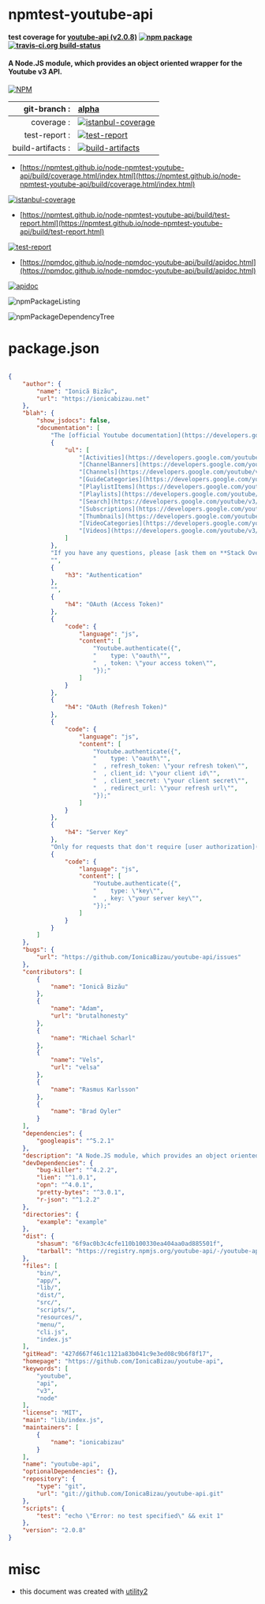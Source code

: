 # npmtest-youtube-api

#### test coverage for  [youtube-api (v2.0.8)](https://github.com/IonicaBizau/youtube-api)  [![npm package](https://img.shields.io/npm/v/npmtest-youtube-api.svg?style=flat-square)](https://www.npmjs.org/package/npmtest-youtube-api) [![travis-ci.org build-status](https://api.travis-ci.org/npmtest/node-npmtest-youtube-api.svg)](https://travis-ci.org/npmtest/node-npmtest-youtube-api)

#### A Node.JS module, which provides an object oriented wrapper for the Youtube v3 API.

[![NPM](https://nodei.co/npm/youtube-api.png?downloads=true&downloadRank=true&stars=true)](https://www.npmjs.com/package/youtube-api)

| git-branch : | [alpha](https://github.com/npmtest/node-npmtest-youtube-api/tree/alpha)|
|--:|:--|
| coverage : | [![istanbul-coverage](https://npmtest.github.io/node-npmtest-youtube-api/build/coverage.badge.svg)](https://npmtest.github.io/node-npmtest-youtube-api/build/coverage.html/index.html)|
| test-report : | [![test-report](https://npmtest.github.io/node-npmtest-youtube-api/build/test-report.badge.svg)](https://npmtest.github.io/node-npmtest-youtube-api/build/test-report.html)|
| build-artifacts : | [![build-artifacts](https://npmtest.github.io/node-npmtest-youtube-api/glyphicons_144_folder_open.png)](https://github.com/npmtest/node-npmtest-youtube-api/tree/gh-pages/build)|

- [https://npmtest.github.io/node-npmtest-youtube-api/build/coverage.html/index.html](https://npmtest.github.io/node-npmtest-youtube-api/build/coverage.html/index.html)

[![istanbul-coverage](https://npmtest.github.io/node-npmtest-youtube-api/build/screenCapture.buildCi.browser.%252Ftmp%252Fbuild%252Fcoverage.lib.html.png)](https://npmtest.github.io/node-npmtest-youtube-api/build/coverage.html/index.html)

- [https://npmtest.github.io/node-npmtest-youtube-api/build/test-report.html](https://npmtest.github.io/node-npmtest-youtube-api/build/test-report.html)

[![test-report](https://npmtest.github.io/node-npmtest-youtube-api/build/screenCapture.buildCi.browser.%252Ftmp%252Fbuild%252Ftest-report.html.png)](https://npmtest.github.io/node-npmtest-youtube-api/build/test-report.html)

- [https://npmdoc.github.io/node-npmdoc-youtube-api/build/apidoc.html](https://npmdoc.github.io/node-npmdoc-youtube-api/build/apidoc.html)

[![apidoc](https://npmdoc.github.io/node-npmdoc-youtube-api/build/screenCapture.buildCi.browser.%252Ftmp%252Fbuild%252Fapidoc.html.png)](https://npmdoc.github.io/node-npmdoc-youtube-api/build/apidoc.html)

![npmPackageListing](https://npmtest.github.io/node-npmtest-youtube-api/build/screenCapture.npmPackageListing.svg)

![npmPackageDependencyTree](https://npmtest.github.io/node-npmtest-youtube-api/build/screenCapture.npmPackageDependencyTree.svg)



# package.json

```json

{
    "author": {
        "name": "Ionică Bizău",
        "url": "https://ionicabizau.net"
    },
    "blah": {
        "show_jsdocs": false,
        "documentation": [
            "The [official Youtube documentation](https://developers.google.com/youtube/v3/docs/) is a very useful resource.",
            {
                "ul": [
                    "[Activities](https://developers.google.com/youtube/v3/docs/activities)",
                    "[ChannelBanners](https://developers.google.com/youtube/v3/docs/channelBanners)",
                    "[Channels](https://developers.google.com/youtube/v3/docs/channels)",
                    "[GuideCategories](https://developers.google.com/youtube/v3/docs/guideCategories)",
                    "[PlaylistItems](https://developers.google.com/youtube/v3/docs/playlistItems)",
                    "[Playlists](https://developers.google.com/youtube/v3/docs/playlists)",
                    "[Search](https://developers.google.com/youtube/v3/docs/search)",
                    "[Subscriptions](https://developers.google.com/youtube/v3/docs/subscriptions)",
                    "[Thumbnails](https://developers.google.com/youtube/v3/docs/thumbnails)",
                    "[VideoCategories](https://developers.google.com/youtube/v3/docs/videoCategories)",
                    "[Videos](https://developers.google.com/youtube/v3/docs/videos)"
                ]
            },
            "If you have any questions, please [ask them on **Stack Overflow**](https://stackoverflow.com/questions/ask) and eventually [open an issue](https://github.com/IonicaBizau/youtube-api/issues/new) and link your question there.",
            "",
            {
                "h3": "Authentication"
            },
            "",
            {
                "h4": "OAuth (Access Token)"
            },
            {
                "code": {
                    "language": "js",
                    "content": [
                        "Youtube.authenticate({",
                        "    type: \"oauth\"",
                        "  , token: \"your access token\"",
                        "});"
                    ]
                }
            },
            {
                "h4": "OAuth (Refresh Token)"
            },
            {
                "code": {
                    "language": "js",
                    "content": [
                        "Youtube.authenticate({",
                        "    type: \"oauth\"",
                        "  , refresh_token: \"your refresh token\"",
                        "  , client_id: \"your client id\"",
                        "  , client_secret: \"your client secret\"",
                        "  , redirect_url: \"your refresh url\"",
                        "});"
                    ]
                }
            },
            {
                "h4": "Server Key"
            },
            "Only for requests that don't require [user authorization](https://developers.google.com/youtube/v3/guides/authentication) (certain list operations)",
            {
                "code": {
                    "language": "js",
                    "content": [
                        "Youtube.authenticate({",
                        "    type: \"key\"",
                        "  , key: \"your server key\"",
                        "});"
                    ]
                }
            }
        ]
    },
    "bugs": {
        "url": "https://github.com/IonicaBizau/youtube-api/issues"
    },
    "contributors": [
        {
            "name": "Ionică Bizău"
        },
        {
            "name": "Adam",
            "url": "brutalhonesty"
        },
        {
            "name": "Michael Scharl"
        },
        {
            "name": "Vels",
            "url": "velsa"
        },
        {
            "name": "Rasmus Karlsson"
        },
        {
            "name": "Brad Oyler"
        }
    ],
    "dependencies": {
        "googleapis": "^5.2.1"
    },
    "description": "A Node.JS module, which provides an object oriented wrapper for the Youtube v3 API.",
    "devDependencies": {
        "bug-killer": "^4.2.2",
        "lien": "^1.0.1",
        "opn": "^4.0.1",
        "pretty-bytes": "^3.0.1",
        "r-json": "^1.2.2"
    },
    "directories": {
        "example": "example"
    },
    "dist": {
        "shasum": "6f9ac0b3c4cfe110b100330ea404aa0ad885501f",
        "tarball": "https://registry.npmjs.org/youtube-api/-/youtube-api-2.0.8.tgz"
    },
    "files": [
        "bin/",
        "app/",
        "lib/",
        "dist/",
        "src/",
        "scripts/",
        "resources/",
        "menu/",
        "cli.js",
        "index.js"
    ],
    "gitHead": "427d667f461c1121a83b041c9e3ed08c9b6f8f17",
    "homepage": "https://github.com/IonicaBizau/youtube-api",
    "keywords": [
        "youtube",
        "api",
        "v3",
        "node"
    ],
    "license": "MIT",
    "main": "lib/index.js",
    "maintainers": [
        {
            "name": "ionicabizau"
        }
    ],
    "name": "youtube-api",
    "optionalDependencies": {},
    "repository": {
        "type": "git",
        "url": "git://github.com/IonicaBizau/youtube-api.git"
    },
    "scripts": {
        "test": "echo \"Error: no test specified\" && exit 1"
    },
    "version": "2.0.8"
}
```



# misc
- this document was created with [utility2](https://github.com/kaizhu256/node-utility2)
